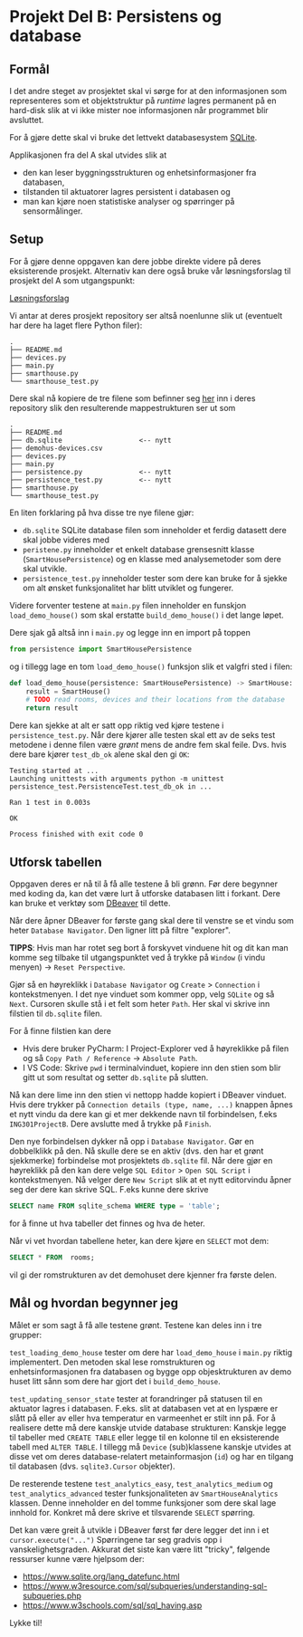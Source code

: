 # Projekt Del B: Persistens og database

## Formål

I det andre steget av prosjektet skal vi sørge for at den informasjonen som representeres som
et objektstruktur på _runtime_ lagres permanent på en hard-disk slik at vi ikke mister noe
informasjonen når programmet blir avsluttet.

For å gjøre dette skal vi bruke det lettvekt databasesystem [SQLite](https://www.sqlite.org/index.html).

Applikasjonen fra del A skal utvides slik at
- den kan leser byggningsstrukturen og enhetsinformasjoner fra databasen,
- tilstanden til aktuatorer lagres persistent i databasen og
- man kan kjøre noen statistiske analyser og spørringer på sensormålinger.

## Setup

For å gjøre denne oppgaven kan dere jobbe direkte videre på deres eksisterende prosjekt.
Alternativ kan dere også bruke vår løsningsforslag til prosjekt del A som utgangspunkt:

[Løsningsforslag](https://github.com/selabhvl/ing301-projectpartA-solution)

Vi antar at deres prosjekt repository ser altså noenlunne slik ut (eventuelt har dere ha laget flere Python filer):
```
.
├── README.md
├── devices.py
├── main.py
├── smarthouse.py
└── smarthouse_test.py
```

Dere skal nå kopiere de tre filene som befinner seg [her](./startkode-del-b)
inn i deres repository slik den resulterende mappestrukturen ser ut som

```
.
├── README.md
├── db.sqlite                   <-- nytt
├── demohus-devices.csv
├── devices.py
├── main.py
├── persistence.py              <-- nytt
├── persistence_test.py         <-- nytt
├── smarthouse.py
└── smarthouse_test.py
```

En liten forklaring på hva disse tre nye filene gjør:
- `db.sqlite` SQLite database filen som inneholder et ferdig datasett dere skal jobbe videres med
- `peristene.py` inneholder et enkelt database grensesnitt klasse (`SmartHousePersistence`) og en klasse med analysemetoder som dere skal utvikle.
- `persistence_test.py` inneholder tester som dere kan bruke for å sjekke om alt ønsket funksjonalitet har blitt utviklet og fungerer.

Videre forventer testene at `main.py` filen inneholder en funskjon `load_demo_house()` som skal erstatte `build_demo_house()` i det lange løpet.

Dere sjak gå altså inn i `main.py` og legge inn en import på toppen
```python
from persistence import SmartHousePersistence
```
og i tillegg lage en tom `load_demo_house()` funksjon slik et valgfri sted i filen:

```python
def load_demo_house(persistence: SmartHousePersistence) -> SmartHouse:
    result = SmartHouse()
    # TODO read rooms, devices and their locations from the database
    return result
```

Dere kan sjekke at alt er satt opp riktig ved kjøre testene i `persistence_test.py`.
Når dere kjører alle testen skal ett av de seks test metodene i denne filen være _grønt_ mens de andre fem skal feile.
Dvs. hvis dere bare kjører `test_db_ok` alene skal den gi `OK`:

```
Testing started at ...
Launching unittests with arguments python -m unittest persistence_test.PersistenceTest.test_db_ok in ...

Ran 1 test in 0.003s

OK

Process finished with exit code 0
```

## Utforsk tabellen

Oppgaven deres er nå til å få alle testene å bli grønn.
Før dere begynner med koding da, kan det være lurt å utforske databasen litt i forkant.
Dere kan bruke et verktøy som [DBeaver](https://dbeaver.io/) til dette.

Når dere åpner DBeaver for første gang skal dere til venstre se et vindu som heter `Database Navigator`.
Den ligner litt på filtre "explorer".

**TIPPS**: Hvis man har rotet seg bort å forskyvet vinduene hit og dit kan man komme seg tilbake til
utgangspunktet ved å trykke på `Window` (i vindu menyen) -> `Reset Perspective`.


Gjør så en høyreklikk i `Database Navigator` og  `Create` > `Connection` i kontekstmenyen.
I det nye vinduet som kommer opp, velg `SQLite` og så `Next`.
Cursoren skulle stå i et felt som heter `Path`.
Her skal vi skrive inn filstien til `db.sqlite` filen.

For å finne filstien kan dere
- Hvis dere bruker PyCharm: I Project-Explorer ved å høyreklikke på filen og så `Copy Path / Reference` -> `Absolute Path`.
- I VS Code: Skrive `pwd` i terminalvinduet, kopiere inn den stien som blir gitt ut som resultat og setter `db.sqlite` på slutten.

Nå kan dere lime inn den stien vi nettopp hadde kopiert i DBeaver vinduet.
Hvis dere trykker på `Connection details (type, name, ...)` knappen åpnes et nytt vindu da dere kan
gi et mer dekkende navn til forbindelsen, f.eks `ING301ProjectB`.
Dere avslutte med å trykke på `Finish`.

Den nye forbindelsen dykker nå opp i `Database Navigator`.
Gør en dobbelklikk på den.
Nå skulle dere se en aktiv (dvs. den har et grønt sjekkmerke) forbindelse mot prosjektets `db.sqlite` fil.
Når dere gjør en høyreklikk på den kan dere velge `SQL Editor` > `Open SQL Script` i kontekstmenyen.
Nå velger dere `New Script` slik at et nytt editorvindu åpner seg der dere kan skrive SQL.
F.eks kunne dere skrive 
```sql
SELECT name FROM sqlite_schema WHERE type = 'table';
```
for å finne ut hva tabeller det finnes og hva de heter.

Når vi vet hvordan tabellene heter, kan dere kjøre en `SELECT` mot dem:
```sql
SELECT * FROM  rooms;
```
vil gi der romstrukturen av det demohuset dere kjenner fra første delen.

## Mål og hvordan begynner jeg

Målet er som sagt å få alle testene grønt.
Testene kan deles inn i tre grupper:

`test_loading_demo_house` tester om dere har `load_demo_house` i `main.py` riktig implementert.
Den metoden skal lese romstrukturen og enhetsinformasjonen fra databasen og bygge opp
objesktrukturen av demo huset litt sånn som dere har gjort det i `build_demo_house`.

`test_updating_sensor_state` tester at forandringer på statusen til en aktuator lagres i databasen.
F.eks. slit at databasen vet at en lyspære er slått på eller av eller hva temperatur en varmeenhet er stilt inn på.
For å realisere dette må dere kanskje utvide database strukturen: Kanskje legge til tabeller med `CREATE TABLE` eller
legge til en kolonne til en eksisterende tabell med `ALTER TABLE`.
I tillegg må `Device` (sub)klassene kanskje utvides at disse vet om deres database-relatert metainformasjon (`id`) og har en tilgang til databasen (dvs. `sqlite3.Cursor` objekter).

De resterende testene `test_analytics_easy`, `test_analytics_medium` og `test_analytics_advanced` tester
funksjonaliteten av `SmartHouseAnalytics` klassen.
Denne inneholder en del tomme funksjoner som dere skal lage innhold for.
Konkret må dere skrive et tilsvarende `SELECT` spørring.

Det kan være greit å utvikle i DBeaver først før dere legger det inn i et `cursor.execute("...")`
Spørringene tar seg gradvis opp i vanskelighetsgraden.
Akkurat det siste kan være litt "tricky", følgende ressurser kunne være hjelpsom der:

- https://www.sqlite.org/lang_datefunc.html
- https://www.w3resource.com/sql/subqueries/understanding-sql-subqueries.php
- https://www.w3schools.com/sql/sql_having.asp

Lykke til!



